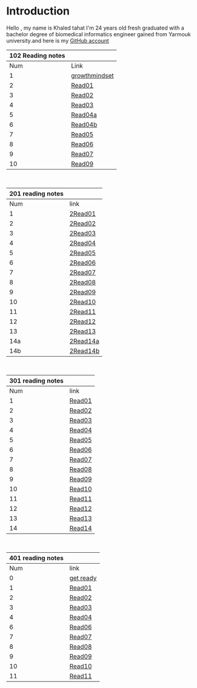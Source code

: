 # Introduction

Hello , my name is Khaled tahat I'm 24 years old fresh graduated with a bachelor degree of biomedical informatics engineer gained from Yarmouk university.and here is my [GitHub account](KZTahat "github.com")

| 102 Reading notes |                                                                                         |
| ----------------- | --------------------------------------------------------------------------------------- |
| Num               | Link                                                                                    |
| 1                 | [growthmindset](https://kztahat.github.io/reading-notes/growthmindset "Growth Mindset") |
| 2                 | [Read01](https://kztahat.github.io/reading-notes/Reads/Read01 "Read01")                 |
| 3                 | [Read02](https://kztahat.github.io/reading-notes/Reads/Read02 "Read02")                 |
| 4                 | [Read03](https://kztahat.github.io/reading-notes/Reads/Read03"Read03")                  |
| 5                 | [Read04a](https://kztahat.github.io/reading-notes/Reads/Read04a "Read04a")              |
| 6                 | [Read04b](https://kztahat.github.io/reading-notes/Reads/Read04b "Read04b")              |
| 7                 | [Read05](https://kztahat.github.io/reading-notes/Reads/Raed05 "Read05")                 |
| 8                 | [Read06](https://kztahat.github.io/reading-notes/Reads/Read06 "Read06")                 |
| 9                 | [Read07](https://kztahat.github.io/reading-notes/Reads/Read07 "Read07")                 |
| 10                | [Read09](https://kztahat.github.io/reading-notes/Reads/Read09 "Read09")                 |

&nbsp;

| 201 reading notes |                                                                               |
| ----------------- | ----------------------------------------------------------------------------- |
| Num               | link                                                                          |
| 1                 | [2Read01](https://kztahat.github.io/reading-notes/Reads/2Read01 "2Read01")    |
| 2                 | [2Read02](https://kztahat.github.io/reading-notes/Reads/2Read02 "2Read02")    |
| 3                 | [2Read03](https://kztahat.github.io/reading-notes/Reads/2Read03 "2Read03")    |
| 4                 | [2Read04](https://kztahat.github.io/reading-notes/Reads/2Read04 "2Read04")    |
| 5                 | [2Read05](https://kztahat.github.io/reading-notes/Reads/2Read05 "2Read05")    |
| 6                 | [2Read06](https://kztahat.github.io/reading-notes/Reads/2Read06 "2Read06")    |
| 7                 | [2Read07](https://kztahat.github.io/reading-notes/Reads/2Read07 "2Read07")    |
| 8                 | [2Read08](https://kztahat.github.io/reading-notes/Reads/2Read08 "2Read08")    |
| 9                 | [2Read09](https://kztahat.github.io/reading-notes/Reads/2Read09 "2Read09")    |
| 10                | [2Read10](https://kztahat.github.io/reading-notes/Reads/2Read10 "2Read10")    |
| 11                | [2Read11](https://kztahat.github.io/reading-notes/Reads/2Read11 "2Read11")    |
| 12                | [2Read12](https://kztahat.github.io/reading-notes/Reads/2Read12 "2Read12")    |
| 13                | [2Read13](https://kztahat.github.io/reading-notes/Reads/2Read13 "2Read13")    |
| 14a               | [2Read14a](https://kztahat.github.io/reading-notes/Reads/2Read14a "2Read14a") |
| 14b               | [2Read14b](https://kztahat.github.io/reading-notes/Reads/2Read14b "2Read14b") |

&nbsp;

| 301 reading notes |                                                                            |
| ----------------- | -------------------------------------------------------------------------- |
| Num               | link                                                                       |
| 1                 | [Read01](https://kztahat.github.io/reading-notes/301Reads/Read01 "Read01") |
| 2                 | [Read02](https://kztahat.github.io/reading-notes/301Reads/Read02 "Read02") |
| 3                 | [Read03](https://kztahat.github.io/reading-notes/301Reads/Read03 "Read03") |
| 4                 | [Read04](https://kztahat.github.io/reading-notes/301Reads/Read04 "Read04") |
| 5                 | [Read05](https://kztahat.github.io/reading-notes/301Reads/Read05 "Read05") |
| 6                 | [Read06](https://kztahat.github.io/reading-notes/301Reads/Read06 "Read06") |
| 7                 | [Read07](https://kztahat.github.io/reading-notes/301Reads/Read07 "Read07") |
| 8                 | [Read08](https://kztahat.github.io/reading-notes/301Reads/Read08 "Read08") |
| 9                 | [Read09](https://kztahat.github.io/reading-notes/301Reads/Read09 "Read09") |
| 10                | [Read10](https://kztahat.github.io/reading-notes/301Reads/Read10 "Read10") |
| 11                | [Read11](https://kztahat.github.io/reading-notes/301Reads/Read11 "Read11") |
| 12                | [Read12](https://kztahat.github.io/reading-notes/301Reads/Read12 "Read12") |
| 13                | [Read13](https://kztahat.github.io/reading-notes/301Reads/Read13 "Read13") |
| 14                | [Read14](https://kztahat.github.io/reading-notes/301Reads/Read14 "Read14") |

&nbsp;

| 401 reading notes |                                                                                        |
| ----------------- | -------------------------------------------------------------------------------------- |
| Num               | link                                                                                   |
| 0                 | [get ready](https://kztahat.github.io/reading-notes/401Reads/GetReady "Getting Ready") |
| 1                 | [Read01](https://kztahat.github.io/reading-notes/401Reads/Read01 "Read01")             |
| 2                 | [Read02](https://kztahat.github.io/reading-notes/401Reads/Read02 "Read02")             |
| 3                 | [Read03](https://kztahat.github.io/reading-notes/401Reads/Read03 "Read03")             |
| 4                 | [Read04](https://kztahat.github.io/reading-notes/401Reads/Read04 "Read04")             |
| 6                 | [Read06](https://kztahat.github.io/reading-notes/401Reads/Read06 "Read06")             |
| 7                 | [Read07](https://kztahat.github.io/reading-notes/401Reads/Read07 "Read07")             |
| 8                 | [Read08](https://kztahat.github.io/reading-notes/401Reads/Read08 "Read08")             |
| 9                 | [Read09](https://kztahat.github.io/reading-notes/401Reads/Read09 "Read09")             |
|10                 | [Read10](https://kztahat.github.io/reading-notes/401Reads/Read10 "Read10")             |
|11                 | [Read11](https://kztahat.github.io/reading-notes/401Reads/Read11 "Read11")             |
